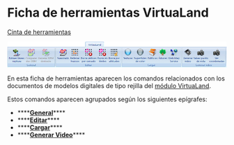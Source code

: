 # Ficha de herramientas VirtuaLand

[Cinta de herramientas](../../cinta-de-herramientas/)

![](../../../.gitbook/assets/ficha-de-herramientas-virtualand.jpg)

En esta ficha de herramientas aparecen los comandos relacionados con los documentos de modelos digitales de tipo rejilla del [módulo VirtuaLand](../../untitled-289/).

Estos comandos aparecen agrupados según los siguientes epígrafes:

* \*\*\*\*[**General**](virtualand-general.md)\*\*\*\*
* \*\*\*\*[**Editar**](virtualand-editar.md)\*\*\*\*
* \*\*\*\*[**Cargar**](virtualand-cargar.md)\*\*\*\*
* \*\*\*\*[**Generar Video**](virtualand-generar-video.md)\*\*\*\*

